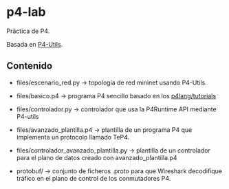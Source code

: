 # p4-lab
Práctica de P4. 

Basada en [P4-Utils](https://nsg-ethz.github.io/p4-utils/).

## Contenido
- files/escenario_red.py -> topología de red mininet usando P4-Utils.

- files/basico.p4 -> programa P4 sencillo basado en los [p4lang/tutorials](https://github.com/p4lang/tutorials.git)

- files/controlador.py -> controlador que usa la P4Runtime API mediante P4-utils

- files/avanzado_plantilla.p4 -> plantilla de un programa P4 que implementa un protocolo llamado TeP4.

- files/controlador_avanzado_plantilla.py -> plantilla de un controlador para el plano de datos creado con avanzado_plantilla.p4

- protobuf/ -> conjunto de ficheros .proto para que Wireshark decodifique tráfico en el plano de control de los conmutadores P4.
 
